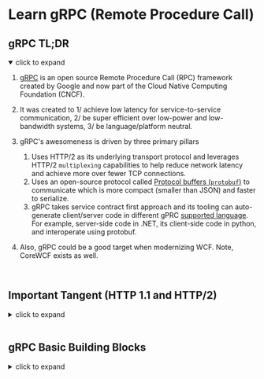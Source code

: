 # Learn gRPC (Remote Procedure Call)

## gRPC TL;DR

<details open>
<summary>click to expand</summary>

1. [gRPC](https://grpc.io/docs/what-is-grpc/introduction/) is an open source Remote Procedure Call (RPC) framework created by Google and now part of the Cloud Native Computing Foundation (CNCF).
1. It was created to 1/ achieve low latency for service-to-service communication, 2/ be super efficient over low-power and low-bandwidth systems, 3/ be language/platform neutral.

1. gRPC's awesomeness is driven by three primary pillars
    1. Uses HTTP/2 as its underlying transport protocol and leverages HTTP/2 `multiplexing` capabilities to help reduce network latency and achieve more over fewer TCP connections.
    1. Uses an open-source protocol called [Protocol buffers (`protobuf`)](https://developers.google.com/protocol-buffers/docs/overview) to communicate which is more compact (smaller than JSON) and faster to serialize.
    1. gRPC takes service contract first approach and its tooling can auto-generate client/server code in different gPRC [supported language](https://grpc.io/docs/languages/). For example, server-side code in .NET, its client-side code in python, and interoperate using protobuf.

1. Also, gRPC could be a good target when modernizing WCF. Note, CoreWCF exists as well.

</details>

<br/>

## Important Tangent (HTTP 1.1 and HTTP/2)

<details>
<summary>click to expand</summary>

To fully understand what makes gRPC so performant, its vey helpful (not required) to understand the challenges of HTTP 1.1. and resolutions provided by HTTP/2.

<br/>

### **HTTP 1.1** (refresher of the familiar)

<details>
<summary>click to expand</summary>

1. Over a single TCP connection, HTTP 1.1 supports a single request/response model between client (e.g. browser) and server.

1. This HTTP 1.x limitation commonly runs into Head-of-Line problem: over single TCP, new request has to wait for the previous request to complete before the client can make a new request.

1. Browsers can re-use single persistent TCP connection to fetch multiple website resources, BUT one-by-one. Example, download main.js (request/response), then main.css, and so on.

1. And to fetch multiple resources in parallel - help improve performance - browsers must open and use multiple TCP connections (usually up to 6 connections per hostname).

    ![http1.1](./diagrams/http1.1.png)

</details>

<br/>

### **HTTP/2**

<details>
<summary>click to expand</summary>

1. HTTP/2 introduced a new binary framing layer to 1/ help resolve head-of-line blocking problem found in HTTP 1.x and 2/ reduce latency over single TCP connection.

1. HTTP/2 reduce latency by multiplexing requests over the single TCP connection, 2/ minimize protocol overhead via efficient compression of HTTP header fields, 3/ support for request prioritization, and more.

    > Multiplexing: clients can make multiple requests to a server without having to wait for the previous ones to complete, the responses can arrive in any order.

1. HTTP/2 breaks down the HTTP protocol communication into an exchange of binary-encoded frames, which are then mapped to messages that belong to a particular stream, and all of which are multiplexed over a single TCP connection.
    1. This is the foundation that enables all other features and performance optimizations provided by the HTTP/2 protocol.

1. Diagram below shows anatomy of the HTTP/2 new binary-encoded frames: `Stream`, `Message`, and `Frame`.
    1. Stream - A bidirectional flow of bytes within an established connection, which may carry one or more messages.
    1. Message - A complete sequence of frames that map to a logical request or response message.
    1. Frame - The smallest unit of communication in HTTP/2, each containing a frame header, which at a minimum identifies the stream to which the frame belongs.

    ![http2](./diagrams/http2.png)

</details>

</details>

<br/>

## gRPC Basic Building Blocks

<details>
<summary>click to expand</summary>

Diagram below summarizes gRPC basics (source .NET)

![gRPC-basics](./diagrams/gRPC-basics.png)

<br/>

### **gRPC Protocol Buffers (`protobuf`)**

<details>
<summary>click to expand</summary>

1. [`protobuf`](https://developers.google.com/protocol-buffers/docs/overview) is Google's open-source mechanism to serialize structured, record-like, typed data in a language-neutral, platform-neutral, extensible manner.

1. gRPC uses `protobuf` for both 1/ Interface Definition Language (IDL) and 2/ as its underlying message interchange format.
    1. Note, gRPC can be used with other data formats such as JSON.

1. compared to JSON, `protobuf` is 1/ more compact (relatively smaller payloads), 2/ faster to serialize, 3/ unreadable for humans (tooling exist to assist with this).

</details>

<br/>

### **gRPC Services**

<details>
<summary>click to expand</summary>

1. Like with many RPC systems, gRPC is takes a contract-first approach to service development (i.e APIs). - specifying methods with parameters and return types that you want to serialize - which a client application can call as if it were a local object.
1. You define your service's contract in a language neutral syntax, saved in a plain text file with the extension, `".proto"`. Example below.

    ```c#
    /* Description: In a language neutral syntax below, we have defined desired structure of our service:
        * Service named "Greeter".
        * With single method named "SayHello", which can be called remotely.
        * "SayHello" method will communicate messages in strongly typed format, HelloRequest and HelloReply. 
    */
    
    syntax = "proto3";
    
    // The greeting service definition.
    service Greeter {
        // Method: Sends a greeting
        rpc SayHello (HelloRequest) returns (HelloReply);
    }
    
    // The request message containing the user's name.
    message HelloRequest {
        string name = 1;
    }
    
    // The response message containing the greetings.
    message HelloReply {
        string message = 1;
    }
    ```

1. Against this `.proto` file - service contract in it - you use Protocol Buffer compiler (`protoc`) to auto-generate code in your desired [gPRC supported language](https://grpc.io/docs/languages/) (e.g. .NET, Python, Java etc.).
1. Protocol Buffer compiler can also generate 1/ gRPC client and server code, 2/ the regular `protobuf` code like 1/ methods defined by the service’s contract, 2/ retrieving data from files and streams, 3/ serialize data back to a file or stream, and 4/ other useful functions.
1. Off the same `.proto` file, you can auto-generate multi-language client/server setup. For instance, server-code in .NET, client-code in Python, and communicate in `protobuf`.

1. Diagram below summarizes the flow from this defining in `protobuf` to useable auto-generated code.

    ![protocol-buffers-concepts](./diagrams/protocol-buffers-concepts.png)

</details>

<br/>

### **gRPC Client/Server Communication**

<details>
<summary>click to expand</summary>

1. On server side, the server implements your service's contract and runs a gRPC server to handle client calls.
1. On client side, the client has a stub (referred to as just a client in some languages) that provides the same methods - via shared service contract - as the server.
1. Unlike HTTP APIs, gRPC services cannot be called directly from the browser (as of June 2022).
1. Approaches like gRPC-web, Transcoding (maps HTTP/JSON to gRPC methods), and gRPC-gateway make this use case possible.
    1. Reference [Modernization with gRPC](./3.modernization-with-grpc.md) section for more details.

</details>
